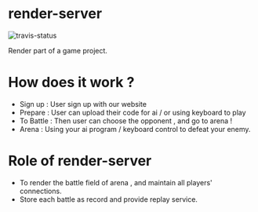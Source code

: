 render-server
=====

![travis-status](https://api.travis-ci.org/kevinbird61/render-server.svg?branch=master)

Render part of a game project.

# How does it work ?
- Sign up : User sign up with our website
- Prepare : User can upload their code for ai / or using keyboard to play
- To Battle : Then user can choose the opponent , and go to arena !
- Arena : Using your ai program / keyboard control to defeat your enemy.

# Role of render-server
- To render the battle field of arena , and maintain all players' connections.
- Store each battle as record and provide replay service. 
